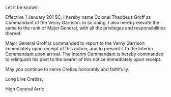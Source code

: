 Let it be known:

Effective 1 January 201 5C, I hereby name Colonel Thaddeus Groff as Commandant of the Verny Garrison. In so doing, I also hereby elevate the same to the rank of Major General, with all the privileges and responsibilities thereof. 

Major General Groff is commanded to report to the Verny Garrison immediately upon receipt of this notice, and to present it to the Interim Commandant upon arrival. The Interim Commandant is hereby commanded to relinquish his post to the bearer of this notice immediately upon receipt. 

May you continue to serve Cretias honorably and faithfully.

Long Live Cretias,

High General Arric